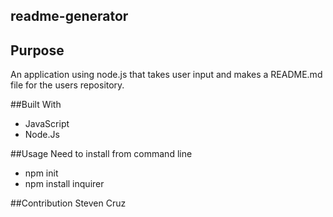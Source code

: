 ## readme-generator

## Purpose
An application using node.js that takes user input and makes a README.md file for the users repository.

##Built With
* JavaScript
* Node.Js

##Usage
Need to install from command line
* npm init
* npm install inquirer

##Contribution
Steven Cruz
